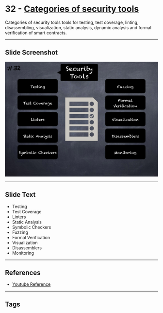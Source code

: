 
# 32 - [Categories of security tools](./Categories%20of%20security%20tools.md)

Categories of security tools tools for testing, test coverage, linting, disassembling, visualization, static analysis, dynamic analysis and formal verification of smart contracts.
___
## Slide Screenshot
![032.png](../../images/6.%20Audit%20Techniques%20and%20Tools%20101/032.png)
___
## Slide Text
- Testing
- Test Coverage
- Linters
- Static Analysis
- Symbolic Checkers
- Fuzzing
- Formal Verification
- Visualization
- Disassemblers
- Monitoring
___
## References
- [Youtube Reference](https://youtu.be/QstpNY1IuqM?t=853)
___
## Tags
